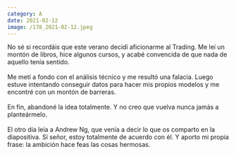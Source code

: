 ```yaml
--- 
category: A 
date: 2021-02-12 
image: /178_2021-02-12.jpeg 
--- 
```


No sé si recordáis que este verano decidí aficionarme al Trading. Me leí un montón de libros, hice algunos cursos, y acabé convencida de que nada de aquello tenía sentido. <br><br>Me metí a fondo con el análisis técnico y me resultó una falacia. Luego estuve intentando conseguir datos para hacer mis propios modelos y me encontré con un montón de barreras.<br><br>En fin, abandoné la idea totalmente. Y no creo que vuelva nunca jamás a planteármelo. <br><br>El otro día leía a Andrew Ng, que venía a decir lo que os comparto en la diapositiva. Sí señor, estoy totalmente de acuerdo con él. Y aporto mi propia frase: la ambición hace feas las cosas hermosas.